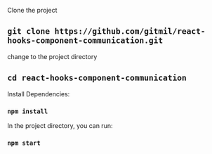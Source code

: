 
Clone the project

## `git clone https://github.com/gitmil/react-hooks-component-communication.git`

change to the project directory

## `cd react-hooks-component-communication`

Install Dependencies:

### `npm install`

In the project directory, you can run:

### `npm start`

